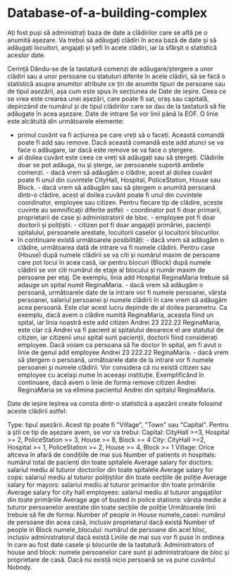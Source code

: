 # Database-of-a-building-complex

Ați fost puși să administrați baza de date a clădirilor care se află pe o anumită așezare. Va trebui să adăugați clădiri în acea bază de date și să adăugați locuitori, angajați și șefi în acele clădiri, iar la sfârșit o statistică acestor date.

Cerință
Dându-se de la tastatură comenzi de adăugare/ștergere a unor clădiri sau a unor persoane cu statuturi diferite în acele clădiri, să se facă o statistică asupra anumitor atribute ce țin de anumite tipuri de persoane sau de tipul așezării, așa cum este spus în secțiunea de Date de ieșire. Ceea ce se vrea este crearea unei așezări, care poate fi sat, oraș sau capitală, depinzând de numărul și de tipul clădirilor care se dau de la tastatură să fie adăugate în acea așezare.
Date de intrare 
Se vor linii până la EOF. O linie este alcătuită din următoarele elemente:
- primul cuvânt va fi acțiunea pe care vreți să o faceți. Această comandă poate fi add sau remove. Dacă această comandă este add atunci se va face o adăugare, iar dacă este remove se va face o ștergere.
- al doilea cuvânt este ceea ce vreți să adăugați sau să ștergeți. Clădirile doar se pot adăuga, nu și șterge, iar persoanele suportă ambele comenzi.
        - dacă vrem să adăugăm o clădire, acest al doilea cuvânt poate fi unul din cuvintele CityHall, Hospital, PoliceStation, House sau Block.
        - dacă vrem să adăugăm sau să ștergem o anumită persoană dintr-o clădire, acest al doilea cuvânt poate fi unul din cuvintele coordinator, employee sau citizen. Pentru fiecare tip de clădire, aceste cuvinte au semnificații diferite astfel:
                - coordinator pot fi doar primarii, proprietarii de case și administratorii de bloc.
                - employee pot fi doar doctorii și polițiștii.
                - citizen pot fi doar angajații primăriei, pacienții spitalului, persoanele arestate, locuitorii caselor și locuitorii blocurilor.
- în continuare există următoarele posibilități:
        - dacă vrem să adăugăm o clădire, următoarea dată de intrare va fi numele clădirii. Pentru case (House) după numele clădirii se va citi și numărul maxim de persoane care pot locui în acea casă, iar pentru blocuri (Block) după numele clădirii se vor citi numărul de etaje al blocului și număr maxim de persoane per etaj. De exemplu, linia add Hospital ReginaMaria trebuie să adauge un spital numit ReginaMaria.
        - dacă vrem să adăugăm o persoană, următoarele date de la intrare vor fi numele persoanei, vârsta persoanei, salariul persoanei și numele clădirii în care vrem să adăugăm acea persoană. Este clar acest lucru depinde de al doilea parametru. Ca exemplu, dacă avem o clădire numită ReginaMaria, aceasta fiind un spital, iar linia noastră este add citizen Andrei 23 222.22 ReginaMaria, este clar că Andrei va fi pacient al spitalului deoarece el are statutul de citizen, iar citizenii unui spital sunt pacienții, doctorii fiind considerați employee. Dacă voiam ca persoana să fie doctor în spital, am fi avut o linie de genul add employee Andrei 23 222.22 ReginaMaria.
        - dacă vrem să ștergem o persoană, următoarele date de la intrare vor fi numele persoanei și numele clădirii. Vor considera că nu există citizen sau employee cu același nume în aceeași instituție. Exemplificând în continuare, dacă avem o linie de forma remove citizen Andrei ReginaMaria se va elimina pacientul Andrei din spitalul ReginaMaria.

Date de ieșire 
Ieșirea va consta dintr-o statistică a așezării create folosind aceste clădirii astfel:

Type: tipul așezării. Acest tip poate fi "Village", "Town" sau "Capital". Pentru a știi ce tip de așezare avem, se vor va trebui:
          Capital: CityHall >=3, Hospital >= 2, PoliceStation >= 3, House >= 8, Block >= 4
          City: CityHall >=2, Hospital >= 1, PoliceStation >= 2, House >= 4, Block >= 1
          Village: Orice altceva în afară de condițiile de mai sus
Number of patients in hospitals: numărul total de pacienți din toate spitalele
Average salary for doctors: salariul mediu al tuturor doctorilor din toate spitalele
Average salary for cops: salariul mediu al tuturor polițiștilor din toate secțiile de poliție
Average salary for mayors: salariul mediu al tuturor primarilor din toate primăriile
Average salary for city hall employees: salariul mediu al tuturor angajaților din toate primăriile
Average age of busted in police stations: vârsta medie a tuturor persoanelor arestate din toate secțiile de poliție
Următoarele linii trebuie să fie de forma:
Number of people in House numele_casei: numărul de persoane din acea casă, inclusiv proprietarul dacă există
Number of people in Block numele_blocului: numărul de persoane din acel bloc, inclusiv administratorul dacă există
Liniile de mai sus vor fi puse în ordinea în care au fost date casele și blocurile de la tastatură.
Administrators of house and block: numele persoanelor care sunt și administratoare de bloc și proprietare de casă. Dacă nu există nicio persoană se va pune cuvântul Nobody.
